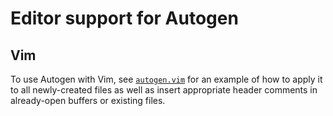 # Editor support for Autogen

## Vim

To use Autogen with Vim, see [`autogen.vim`](autogen.vim) for an example of how
to apply it to all newly-created files as well as insert appropriate header
comments in already-open buffers or existing files.
